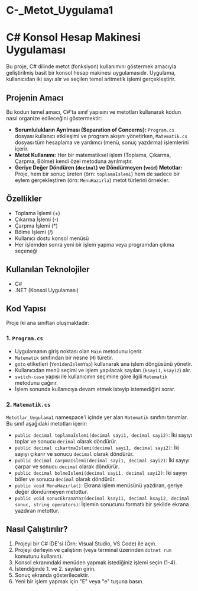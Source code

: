 # C-_Metot_Uygulama1
# C# Konsol Hesap Makinesi Uygulaması

Bu proje, C# dilinde metot (fonksiyon) kullanımını göstermek amacıyla geliştirilmiş basit bir konsol hesap makinesi uygulamasıdır. Uygulama, kullanıcıdan iki sayı alır ve seçilen temel aritmetik işlemi gerçekleştirir.

## Projenin Amacı

Bu kodun temel amacı, C#'ta sınıf yapısını ve metotları kullanarak kodun nasıl organize edileceğini göstermektir:

* **Sorumlulukların Ayrılması (Separation of Concerns):** `Program.cs` dosyası kullanıcı etkileşimi ve program akışını yönetirken, `Matematik.cs` dosyası tüm hesaplama ve yardımcı (menü, sonuç yazdırma) işlemlerini içerir.
* **Metot Kullanımı:** Her bir matematiksel işlem (Toplama, Çıkarma, Çarpma, Bölme) kendi özel metoduna ayrılmıştır.
* **Geriye Değer Döndüren (`decimal`) ve Döndürmeyen (`void`) Metotlar:** Proje, hem bir sonuç üreten (örn: `toplamaIslemi`) hem de sadece bir eylem gerçekleştiren (örn: `MenuHazırla`) metot türlerini örnekler.

## Özellikler

* Toplama İşlemi (+)
* Çıkarma İşlemi (-)
* Çarpma İşlemi (*)
* Bölme İşlemi (/)
* Kullanıcı dostu konsol menüsü
* Her işlemden sonra yeni bir işlem yapma veya programdan çıkma seçeneği

## Kullanılan Teknolojiler

* C#
* .NET (Konsol Uygulaması)

## Kod Yapısı

Proje iki ana sınıftan oluşmaktadır:

### 1. `Program.cs`

* Uygulamanın giriş noktası olan `Main` metodunu içerir.
* `Matematik` sınıfından bir nesne (`M`) türetir.
* `goto` etiketleri (`YenidenIslemYap`) kullanarak ana işlem döngüsünü yönetir.
* Kullanıcıdan menü seçimi ve işlem yapılacak sayıları (`ksayi1`, `ksayi2`) alır.
* `switch-case` yapısı ile kullanıcının seçimine göre ilgili `Matematik` metodunu çağırır.
* İşlem sonunda kullanıcıya devam etmek isteyip istemediğini sorar.

### 2. `Matematik.cs`

`Metotlar_Uygulama1` namespace'i içinde yer alan `Matematik` sınıfını tanımlar. Bu sınıf aşağıdaki metotları içerir:

* `public decimal toplamaIslemi(decimal sayi1, decimal sayi2)`: İki sayıyı toplar ve sonucu `decimal` olarak döndürür.
* `public decimal cıkartmaIslemi(decimal sayi1, decimal sayi2)`: İki sayıyı çıkarır ve sonucu `decimal` olarak döndürür.
* `public decimal carpmaIslemi(decimal sayi1, decimal sayi2)`: İki sayıyı çarpar ve sonucu `decimal` olarak döndürür.
* `public decimal bolmeIslemi(decimal sayi1, decimal sayi2)`: İki sayıyı böler ve sonucu `decimal` olarak döndürür.
* `public void MenuHazırla()`: Ekrana işlem menüsünü yazdıran, geriye değer döndürmeyen metottur.
* `public void sonucEkranaYaz(decimal ksayi1, decimal ksayi2, decimal sonuc, string operators)`: İşlemin sonucunu formatlı bir şekilde ekrana yazdıran metottur.

## Nasıl Çalıştırılır?

1.  Projeyi bir C# IDE'si (Örn: Visual Studio, VS Code) ile açın.
2.  Projeyi derleyin ve çalıştırın (veya terminal üzerinden `dotnet run` komutunu kullanın).
3.  Konsol ekranındaki menüden yapmak istediğiniz işlemi seçin (1-4).
4.  İstendiğinde 1. ve 2. sayıları girin.
5.  Sonuç ekranda gösterilecektir.
6.  Yeni bir işlem yapmak için "E" veya "e" tuşuna basın.

